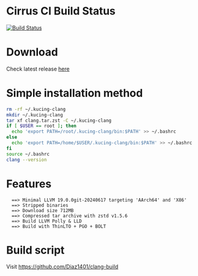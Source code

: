 # Cirrus CI Build Status
[![Build Status](https://api.cirrus-ci.com/github/Diaz1401/clang-build.svg?branch=main)](https://cirrus-ci.com/Diaz1401/clang-build)

# Download
Check latest release [here](https://github.com/Mengkernel/clang/releases/latest)

# Simple installation method
```bash
rm -rf ~/.kucing-clang
mkdir ~/.kucing-clang
tar xf clang.tar.zst -C ~/.kucing-clang
if [ $USER == root ]; then
  echo 'export PATH=/root/.kucing-clang/bin:$PATH' >> ~/.bashrc
else
  echo 'export PATH=/home/$USER/.kucing-clang/bin:$PATH' >> ~/.bashrc
fi
source ~/.bashrc
clang --version
```

# Features
```
  ==> Minimal LLVM 19.0.0git-20240617 targeting 'AArch64' and 'X86'
  ==> Stripped binaries
  ==> Download size 712MB
  ==> Compressed tar archive with zstd v1.5.6
  ==> Build LLVM Polly & LLD
  ==> Build with ThinLTO + PGO + BOLT
```
# Build script

  Visit https://github.com/Diaz1401/clang-build

